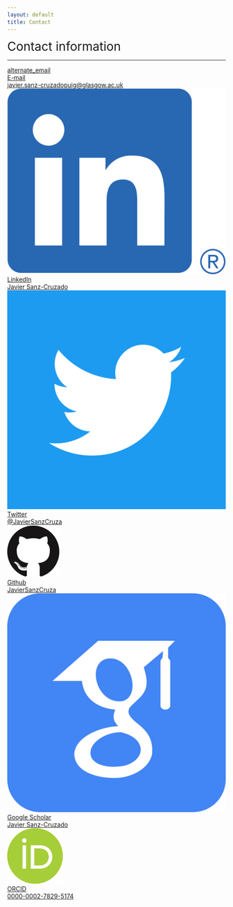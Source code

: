```yaml
---
layout: default
title: Contact
---
```


<div class="publications-div">
<div style="align: left; font-size:28px">Contact information</div>
<hr class="solid">

<div class="contact-info">
<p>
</p>
<a href="mailto:javier.sanz-cruzado@uam.es">
	<div class="mdc-card my-card">
		<div class="contact-card-left">
	 		<div class="material-icons">alternate_email</div>
		</div>
		<div class="contact-card-right">
			<div class="card__title">E-mail</div>
			<div class="card__subhead">javier.sanz-cruzadopuig@glasgow.ac.uk</div>
		</div>
	</div>
</a>

<!-- a href="https://www.linkedin.com/in/javier-sanz-cruzado-puig-607344172/" -->
<a href="https://www.linkedin.com/in/javier-sanz-cruzado-puig/">
	<div class="mdc-card my-card">	
		<div class="contact-card-left">
	 		<img src="/assets/img/linkedin.png" />
		</div>
		<div class="contact-card-right">
			<div class="card__title">LinkedIn</div>
			<div class="card__subhead">Javier Sanz-Cruzado</div>
		</div>
	</div>
</a>

<a href="https://twitter.com/JavierSanzCruza">
	<div class="mdc-card my-card">
		<div class="contact-card-left">
	 		<img src="/assets/img/twitter.png" />
		</div>
		<div class="contact-card-right">
			<div class="card__title">Twitter</div>
			<div class="card__subhead">@JavierSanzCruza</div>
		</div>
	</div>
</a>

<a href="https://github.com/JavierSanzCruza">
	<div class="mdc-card my-card">
		<div class="contact-card-left">
	 		<img src="/assets/img/github.png" />
		</div>
		<div class="contact-card-right">
			<div class="card__title">Github</div>
			<div class="card__subhead">JavierSanzCruza</div>
		</div>
	</div>
</a>

<a href="https://scholar.google.com/citations?user=w_kgThgAAAAJ&hl=es">
	<div class="mdc-card my-card">
		<div class="contact-card-left">
	 		<img src="/assets/img/scholar.png" />
		</div>
		<div class="contact-card-right">
			<div class="card__title">Google Scholar</div>
			<div class="card__subhead">Javier Sanz-Cruzado</div>
		</div>
	</div>
</a>

<a href="https://orcid.org/0000-0002-7829-5174">
	<div class="mdc-card my-card">
		<div class="contact-card-left">
	 		<img src="/assets/img/orcid.png" />
		</div>
		<div class="contact-card-right">
			<div class="card__title">ORCID</div>
			<div class="card__subhead">0000-0002-7829-5174</div>
		</div>
	</div>
</a>

</div>